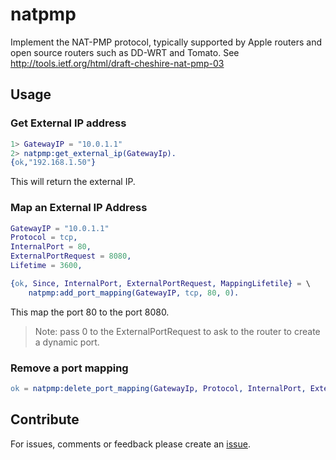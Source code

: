 # natpmp

Implement the NAT-PMP protocol, typically supported by Apple routers and open source
routers such as DD-WRT and Tomato.
See http://tools.ietf.org/html/draft-cheshire-nat-pmp-03

## Usage

### Get External IP address

```erlang
1> GatewayIP = "10.0.1.1"
2> natpmp:get_external_ip(GatewayIp).
{ok,"192.168.1.50"}
```

This will return the external IP.

### Map an External IP Address

```erlang
GatewayIP = "10.0.1.1"
Protocol = tcp,
InternalPort = 80,
ExternalPortRequest = 8080,
Lifetime = 3600,

{ok, Since, InternalPort, ExternalPortRequest, MappingLifetile} = \
    natpmp:add_port_mapping(GatewayIP, tcp, 80, 0).
```

This map the port 80 to the port 8080.

> Note: pass 0 to the ExternalPortRequest to ask to the router to create a dynamic port.

### Remove a port mapping

```erlang
ok = natpmp:delete_port_mapping(GatewayIp, Protocol, InternalPort, ExternalPort)
```

## Contribute

For issues, comments or feedback please create an [issue](https://github.com/benoitc/natpmp/issues).
